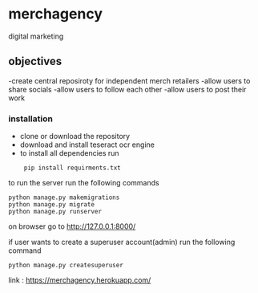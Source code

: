 # merchagency
digital marketing
## objectives 
-create central reposiroty for independent merch retailers
-allow users to share socials
-allow users to follow each other
-allow users to post their work

### installation
- clone or download the repository
- download and install teseract ocr engine 
- to install all dependencies run
  ```shell
   pip install requirments.txt
  ```
 to run the server run the following commands
 ```shell
 python manage.py makemigrations
 python manage.py migrate
 python manage.py runserver
 ```
 on browser go to http://127.0.0.1:8000/
 
 if user wants to create a superuser account(admin)
 run the following command

 ```shell
 python manage.py createsuperuser
 ```
 
 link : https://merchagency.herokuapp.com/

